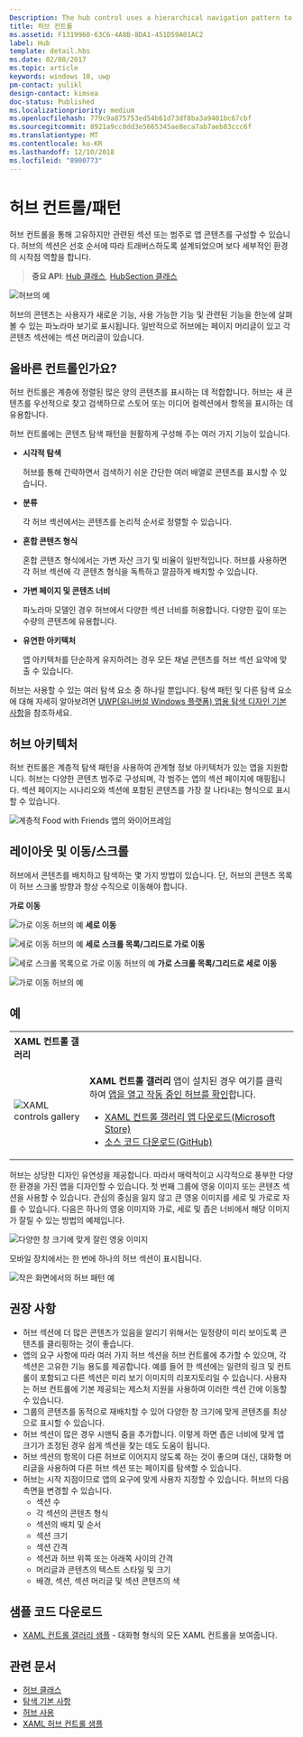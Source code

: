 ```yaml
---
Description: The hub control uses a hierarchical navigation pattern to support apps with a relational information architecture.
title: 허브 컨트롤
ms.assetid: F1319960-63C6-4A8B-8DA1-451D59A01AC2
label: Hub
template: detail.hbs
ms.date: 02/08/2017
ms.topic: article
keywords: windows 10, uwp
pm-contact: yulikl
design-contact: kimsea
doc-status: Published
ms.localizationpriority: medium
ms.openlocfilehash: 779c9a875753ed54b61d73df8ba3a9401bc67cbf
ms.sourcegitcommit: 8921a9cc0dd3e5665345ae8eca7ab7aeb83ccc6f
ms.translationtype: MT
ms.contentlocale: ko-KR
ms.lasthandoff: 12/10/2018
ms.locfileid: "8900773"
---
```

# <a name="hub-controlpattern"></a>허브 컨트롤/패턴

 


허브 컨트롤을 통해 고유하지만 관련된 섹션 또는 범주로 앱 콘텐츠를 구성할 수 있습니다. 허브의 섹션은 선호 순서에 따라 트래버스하도록 설계되었으며 보다 세부적인 환경의 시작점 역할을 합니다.

> **중요 API**: [Hub 클래스](https://msdn.microsoft.com/library/windows/apps/dn251843), [HubSection 클래스](https://msdn.microsoft.com/library/windows/apps/dn251845)

![허브의 예](images/hub_example_tablet.png)

허브의 콘텐츠는 사용자가 새로운 기능, 사용 가능한 기능 및 관련된 기능을 한눈에 살펴볼 수 있는 파노라마 보기로 표시됩니다. 일반적으로 허브에는 페이지 머리글이 있고 각 콘텐츠 섹션에는 섹션 머리글이 있습니다.


## <a name="is-this-the-right-control"></a>올바른 컨트롤인가요?

허브 컨트롤은 계층에 정렬된 많은 양의 콘텐츠를 표시하는 데 적합합니다. 허브는 새 콘텐츠를 우선적으로 찾고 검색하므로 스토어 또는 미디어 컬렉션에서 항목을 표시하는 데 유용합니다.

허브 컨트롤에는 콘텐츠 탐색 패턴을 원활하게 구성해 주는 여러 가지 기능이 있습니다.

-   **시각적 탐색**

    허브를 통해 간략하면서 검색하기 쉬운 간단한 여러 배열로 콘텐츠를 표시할 수 있습니다.

-   **분류**

    각 허브 섹션에서는 콘텐츠를 논리적 순서로 정렬할 수 있습니다.

-   **혼합 콘텐츠 형식**

    혼합 콘텐츠 형식에서는 가변 자산 크기 및 비율이 일반적입니다. 허브를 사용하면 각 허브 섹션에 각 콘텐츠 형식을 독특하고 깔끔하게 배치할 수 있습니다.

-   **가변 페이지 및 콘텐츠 너비**

    파노라마 모델인 경우 허브에서 다양한 섹션 너비를 허용합니다. 다양한 깊이 또는 수량의 콘텐츠에 유용합니다.

-   **유연한 아키텍처**

    앱 아키텍처를 단순하게 유지하려는 경우 모든 채널 콘텐츠를 허브 섹션 요약에 맞출 수 있습니다.

허브는 사용할 수 있는 여러 탐색 요소 중 하나일 뿐입니다. 탐색 패턴 및 다른 탐색 요소에 대해 자세히 알아보려면 [UWP(유니버설 Windows 플랫폼) 앱용 탐색 디자인 기본 사항](../basics/navigation-basics.md)을 참조하세요.

## <a name="hub-architecture"></a>허브 아키텍처

허브 컨트롤은 계층적 탐색 패턴을 사용하여 관계형 정보 아키텍처가 있는 앱을 지원합니다. 허브는 다양한 콘텐츠 범주로 구성되며, 각 범주는 앱의 섹션 페이지에 매핑됩니다. 섹션 페이지는 시나리오와 섹션에 포함된 콘텐츠를 가장 잘 나타내는 형식으로 표시할 수 있습니다.

![계층적 Food with Friends 앱의 와이어프레임](images/navigation_diagram_food_with_friends_app_new.png)

## <a name="layouts-and-panningscrolling"></a>레이아웃 및 이동/스크롤

허브에서 콘텐츠를 배치하고 탐색하는 몇 가지 방법이 있습니다. 단, 허브의 콘텐츠 목록이 허브 스크롤 방향과 항상 수직으로 이동해야 합니다.

**가로 이동**

![가로 이동 허브의 예](images/controls_hub_horizontal_pan.png)
**세로 이동**

![세로 이동 허브의 예](images/controls_hub_vertical_pan.png)
**세로 스크롤 목록/그리드로 가로 이동**

![세로 스크롤 목록으로 가로 이동 허브의 예](images/controls_hub_horizontal_vertical_scroll.png)
**가로 스크롤 목록/그리드로 세로 이동**

![가로 이동 허브의 예](images/controls_hub_vertical_horizontal_scroll.png)

## <a name="examples"></a>예

<table>
<th align="left">XAML 컨트롤 갤러리<th>
<tr>
<td><img src="images/xaml-controls-gallery-sm.png" alt="XAML controls gallery"></img></td>
<td>
    <p><strong style="font-weight: semi-bold">XAML 컨트롤 갤러리</strong> 앱이 설치된 경우 여기를 클릭하여 <a href="xamlcontrolsgallery:/item/Hub">앱을 열고 작동 중인 허브를 확인</a>합니다.</p>
    <ul>
    <li><a href="https://www.microsoft.com/store/productId/9MSVH128X2ZT">XAML 컨트롤 갤러리 앱 다운로드(Microsoft Store)</a></li>
    <li><a href="https://github.com/Microsoft/Windows-universal-samples/tree/master/Samples/XamlUIBasics">소스 코드 다운로드(GitHub)</a></li>
    </ul>
</td>
</tr>
</table>

허브는 상당한 디자인 유연성을 제공합니다. 따라서 매력적이고 시각적으로 풍부한 다양한 환경을 가진 앱을 디자인할 수 있습니다. 첫 번째 그룹에 영웅 이미지 또는 콘텐츠 섹션을 사용할 수 있습니다. 관심의 중심을 잃지 않고 큰 영웅 이미지를 세로 및 가로로 자를 수 있습니다. 다음은 하나의 영웅 이미지와 가로, 세로 및 좁은 너비에서 해당 이미지가 잘릴 수 있는 방법의 예제입니다.

![다양한 창 크기에 맞게 잘린 영웅 이미지](images/hub_hero_cropped2.png)

모바일 장치에서는 한 번에 하나의 허브 섹션이 표시됩니다.

![작은 화면에서의 허브 패턴 예](images/phone_hub_example.png)

## <a name="recommendations"></a>권장 사항

-   허브 섹션에 더 많은 콘텐츠가 있음을 알리기 위해서는 일정량이 미리 보이도록 콘텐츠를 클리핑하는 것이 좋습니다.
-   앱의 요구 사항에 따라 여러 가지 허브 섹션을 허브 컨트롤에 추가할 수 있으며, 각 섹션은 고유한 기능 용도를 제공합니다. 예를 들어 한 섹션에는 일련의 링크 및 컨트롤이 포함되고 다른 섹션은 미리 보기 이미지의 리포지토리일 수 있습니다. 사용자는 허브 컨트롤에 기본 제공되는 제스처 지원을 사용하여 이러한 섹션 간에 이동할 수 있습니다.
-   그룹의 콘텐츠를 동적으로 재배치할 수 있어 다양한 창 크기에 맞게 콘텐츠를 최상으로 표시할 수 있습니다.
-   허브 섹션이 많은 경우 시맨틱 줌을 추가합니다. 이렇게 하면 좁은 너비에 맞게 앱 크기가 조정된 경우 쉽게 섹션을 찾는 데도 도움이 됩니다.
-   허브 섹션의 항목이 다른 허브로 이어지지 않도록 하는 것이 좋으며 대신, 대화형 머리글을 사용하여 다른 허브 섹션 또는 페이지를 탐색할 수 있습니다.
-   허브는 시작 지점이므로 앱의 요구에 맞게 사용자 지정할 수 있습니다. 허브의 다음 측면을 변경할 수 있습니다.
    -   섹션 수
    -   각 섹션의 콘텐츠 형식
    -   섹션의 배치 및 순서
    -   섹션 크기
    -   섹션 간격
    -   섹션과 허브 위쪽 또는 아래쪽 사이의 간격
    -   머리글과 콘텐츠의 텍스트 스타일 및 크기
    -   배경, 섹션, 섹션 머리글 및 섹션 콘텐츠의 색

## <a name="get-the-sample-code"></a>샘플 코드 다운로드

- [XAML 컨트롤 갤러리 샘플](https://github.com/Microsoft/Windows-universal-samples/tree/master/Samples/XamlUIBasics) - 대화형 형식의 모든 XAML 컨트롤을 보여줍니다.

## <a name="related-articles"></a>관련 문서

- [허브 클래스](https://msdn.microsoft.com/library/windows/apps/dn251843)
- [탐색 기본 사항](../basics/navigation-basics.md)
- [허브 사용](https://msdn.microsoft.com/library/windows/apps/xaml/dn308518)
- [XAML 허브 컨트롤 샘플](http://go.microsoft.com/fwlink/p/?LinkID=310072)
